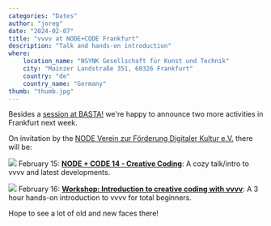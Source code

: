 ```yaml
---
categories: "Dates"
author: "joreg"
date: "2024-02-07"
title: "vvvv at NODE+CODE Frankfurt"
description: "Talk and hands-on introduction"
where: 
    location_name: "NSYNK Gesellschaft für Kunst und Technik"
    city: "Mainzer Landstraße 351, 60326 Frankfurt"
    country: "de"
    country_name: "Germany"
thumb: "thumb.jpg"
---
```


Besides a [session at BASTA!](https://basta.net/net-framework-c/vvv-visuelle-echtzeit-programmierumgebung-dotnet/) we're happy to announce two more activities in Frankfurt next week.

On invitation by the [NODE Verein zur Förderung Digitaler Kultur e.V.](https://nodeforum.org/about/organization/) there will be:

![](231222_NodeUndCode_Querformat2-1.jpg)
February 15: **[NODE + CODE 14 - Creative Coding](https://nodeforum.org/announcements/nodecode-14-creative-coding/)**: A cozy talk/intro to vvvv and latest developments.


![](231222_NodeUndCode_Querformat.jpg)
February 16: **[Workshop: Introduction to creative coding with vvvv](https://nodeforum.org/announcements/workshop-introduction-to-creative-coding-with-vvvv/)**: A 3 hour hands-on introduction to vvvv for total beginners. 

Hope to see a lot of old and new faces there!
